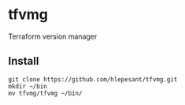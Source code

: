 # tfvmg

Terraform version manager

## Install

```shell
git clone https://github.com/hlepesant/tfvmg.git
mkdir ~/bin
mv tfvmg/tfvmg ~/bin/
```
